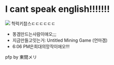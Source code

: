 # I cant speak english!!!!!!! #

![](https://static.wikia.nocookie.net/606pm/images/1/1d/LockyCharms.png/revision/latest?cb=20231210021856)
헉럭키참스ㄷㄷㄷㄷㄷㄷ

- 똥겜만드는사람이애오;;;
- 지금만들고잇는거: Untitled Mining Game (언마겜)
- 6:06 PM은희대의망작이애오!!!

pfp by 東間メリ
